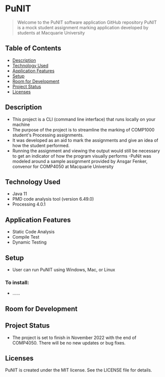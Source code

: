 # PuNIT
> Welcome to the PuNIT software application GitHub repository
> PuNIT is a mock student assignment marking application developed by students at Macquarie University

## Table of Contents
* [Description](#description)
* [Technology Used](#technology-used)
* [Application Features](#application-features)
* [Setup](#setup)
* [Room for Development](#room-for-development)
* [Project Status](#project-status)
* [Licenses](#licenses)

## Description
- This project is a CLI (command line interface) that runs locally on your machine 
- The purpose of the project is to streamline the marking of COMP1000 student's Processing assignments.
- It was developed as an aid to mark the assignments and give an idea of how the student performed.
- Running the assignment and viewing the output would still be necessary to get an indicator of how the program visually performs
-PuNit was modeled around a sample assignment provided by Ansgar Fenker, convenor for COMP4050 at Macquarie University

## Technology Used
- Java 11
- PMD code analysis tool (version 6.49.0)
- Processing 4.0.1

## Application Features
- Static Code Analysis
- Compile Test
- Dynamic Testing

## Setup
- User can run PuNIT using Windows, Mac, or Linux

### To install:
- ......

## Room for Development

## Project Status
- The project is set to finish in November 2022 with the end of COMP4050. There will be no new updates or bug fixes.

## Licenses
PuNIT is created under the MIT license. See the LICENSE file for details.

